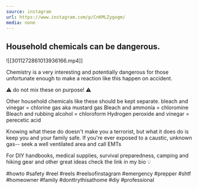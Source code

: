 ```yaml
---
source: instagram
url: https://www.instagram.com/p/CnKMLZygogm/
media: none
---
```


## Household chemicals can be dangerous.

![[3011272861013936166.mp4]]


Chemistry is a very interesting and potentially dangerous for those unfortunate enough to make a reaction like this happen on accident.

⚠️ do not mix these on purpose! ⚠️ 

Other household chemicals like these should be kept separate.
bleach and vinegar = chlorine gas aka mustard gas
Bleach and ammonia = chloromine
Bleach and rubbing alcohol = chloroform 
Hydrogen peroxide and vinegar = perecetic acid

Knowing what these do doesn't make you a terrorist,  but what it does do is keep you and your family safe. If you're ever exposed to a caustic, unknown gas-- seek a well ventilated area and call EMTs 

For DIY handbooks, medical supplies, survival preparedness, camping and hiking gear and other great ideas check the link in my bio 💡 

#howto #safety #reel #reels #reelsofinstagram #emergency
#prepper #shtf #homeowner #family #donttrythisathome #diy #professional

